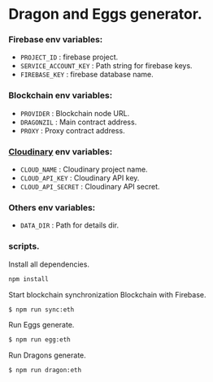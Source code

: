 # Dragon and Eggs generator.

### Firebase env variables:
* `PROJECT_ID` : firebase project.
* `SERVICE_ACCOUNT_KEY` : Path string for firebase keys.
* `FIREBASE_KEY` : firebase database name.

### Blockchain env variables:
* `PROVIDER` : Blockchain node URL.
* `DRAGONZIL` : Main contract address.
* `PROXY` : Proxy contract address.

### [Cloudinary](https://cloudinary.com/) env variables:
* `CLOUD_NAME` : Cloudinary project name.
* `CLOUD_API_KEY` : Cloudinary API key.
* `CLOUD_API_SECRET` : Cloudinary API secret.

### Others env variables:
* `DATA_DIR` : Path for details dir.


### scripts.
Install all dependencies.
```bash
npm install
```

Start blockchain synchronization Blockchain with Firebase. 
```bash
$ npm run sync:eth
```

Run Eggs generate.
```bash
$ npm run egg:eth
```

Run Dragons generate.
```bash
$ npm run dragon:eth
```
